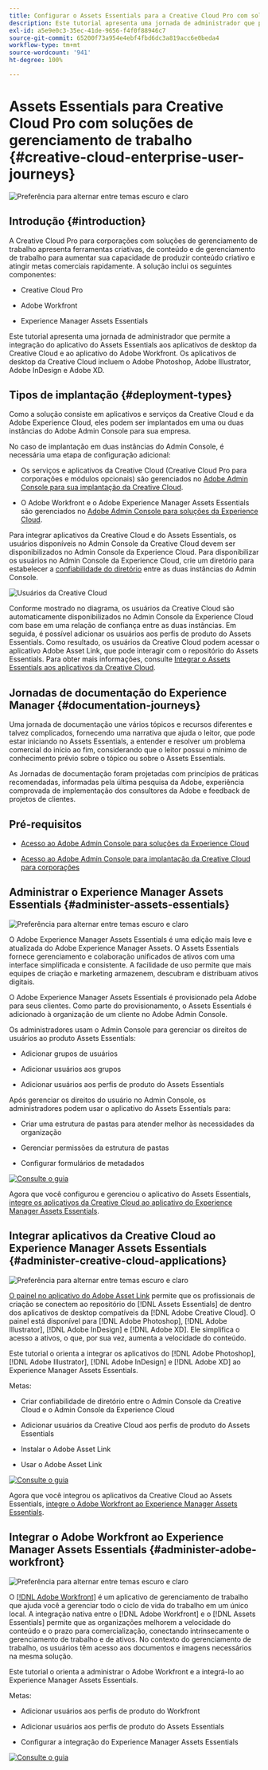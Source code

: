 ```yaml
---
title: Configurar o Assets Essentials para a Creative Cloud Pro com soluções de gerenciamento de trabalho
description: Este tutorial apresenta uma jornada de administrador que permite a integração do aplicativo do Assets Essentials aos aplicativos de desktop da Creative Cloud e ao aplicativo do Adobe Workfront. Os aplicativos de desktop da Creative Cloud incluem o Adobe Photoshop, Adobe Illustrator, Adobe InDesign e Adobe XD.
exl-id: a5e9e0c3-35ec-41de-9656-f4f0f88946c7
source-git-commit: 65200f73a954e4ebf4fbd6dc3a819acc6e0beda4
workflow-type: tm+mt
source-wordcount: '941'
ht-degree: 100%

---
```


# Assets Essentials para Creative Cloud Pro com soluções de gerenciamento de trabalho {#creative-cloud-enterprise-user-journeys}

![Preferência para alternar entre temas escuro e claro](assets/cce-next-banner-landing-page.png)

## Introdução {#introduction}

A Creative Cloud Pro para corporações com soluções de gerenciamento de trabalho apresenta ferramentas criativas, de conteúdo e de gerenciamento de trabalho para aumentar sua capacidade de produzir conteúdo criativo e atingir metas comerciais rapidamente. A solução inclui os seguintes componentes:

* Creative Cloud Pro

* Adobe Workfront

* Experience Manager Assets Essentials

Este tutorial apresenta uma jornada de administrador que permite a integração do aplicativo do Assets Essentials aos aplicativos de desktop da Creative Cloud e ao aplicativo do Adobe Workfront. Os aplicativos de desktop da Creative Cloud incluem o Adobe Photoshop, Adobe Illustrator, Adobe InDesign e Adobe XD.

## Tipos de implantação {#deployment-types}

Como a solução consiste em aplicativos e serviços da Creative Cloud e da Adobe Experience Cloud, eles podem ser implantados em uma ou duas instâncias do Adobe Admin Console para sua empresa.

No caso de implantação em duas instâncias do Admin Console, é necessária uma etapa de configuração adicional:

* Os serviços e aplicativos da Creative Cloud (Creative Cloud Pro para corporações e módulos opcionais) são gerenciados no [Adobe Admin Console para sua implantação da Creative Cloud](https://helpx.adobe.com/br/enterprise/admin-guide.html).

* O Adobe Workfront e o Adobe Experience Manager Assets Essentials são gerenciados no [Adobe Admin Console para soluções da Experience Cloud](https://experienceleague.adobe.com/docs/core-services/interface/administration/admin-getting-started.html?lang=pt-BR).

Para integrar aplicativos da Creative Cloud e do Assets Essentials, os usuários disponíveis no Admin Console da Creative Cloud devem ser disponibilizados no Admin Console da Experience Cloud. Para disponibilizar os usuários no Admin Console da Experience Cloud, crie um diretório para estabelecer a [confiabilidade do diretório](https://helpx.adobe.com/br/enterprise/using/set-up-identity.html#directory-trusting) entre as duas instâncias do Admin Console.

![Usuários da Creative Cloud](assets/creative-cloud-users.svg)

Conforme mostrado no diagrama, os usuários da Creative Cloud são automaticamente disponibilizados no Admin Console da Experience Cloud com base em uma relação de confiança entre as duas instâncias. Em seguida, é possível adicionar os usuários aos perfis de produto do Assets Essentials. Como resultado, os usuários da Creative Cloud podem acessar o aplicativo Adobe Asset Link, que pode interagir com o repositório do Assets Essentials. Para obter mais informações, consulte [Integrar o Assets Essentials aos aplicativos da Creative Cloud](integrate-with-creative-cloud.md).

## Jornadas de documentação do Experience Manager {#documentation-journeys}

Uma jornada de documentação une vários tópicos e recursos diferentes e talvez complicados, fornecendo uma narrativa que ajuda o leitor, que pode estar iniciando no Assets Essentials, a entender e resolver um problema comercial do início ao fim, considerando que o leitor possui o mínimo de conhecimento prévio sobre o tópico ou sobre o Assets Essentials.

As Jornadas de documentação foram projetadas com princípios de práticas recomendadas, informadas pela última pesquisa da Adobe, experiência comprovada de implementação dos consultores da Adobe e feedback de projetos de clientes.

## Pré-requisitos

* [Acesso ao Adobe Admin Console para soluções da Experience Cloud](https://experienceleague.adobe.com/docs/core-services/interface/administration/admin-getting-started.html?lang=pt-BR)

* [Acesso ao Adobe Admin Console para implantação da Creative Cloud para corporações](https://helpx.adobe.com/br/enterprise/admin-guide.html)

## Administrar o Experience Manager Assets Essentials {#administer-assets-essentials}

![Preferência para alternar entre temas escuro e claro](assets/cce-assets.png)

O Adobe Experience Manager Assets Essentials é uma edição mais leve e atualizada do Adobe Experience Manager Assets. O Assets Essentials fornece gerenciamento e colaboração unificados de ativos com uma interface simplificada e consistente. A facilidade de uso permite que mais equipes de criação e marketing armazenem, descubram e distribuam ativos digitais.

O Adobe Experience Manager Assets Essentials é provisionado pela Adobe para seus clientes. Como parte do provisionamento, o Assets Essentials é adicionado à organização de um cliente no Adobe Admin Console.

Os administradores usam o Admin Console para gerenciar os direitos de usuários ao produto Assets Essentials:

* Adicionar grupos de usuários

* Adicionar usuários aos grupos

* Adicionar usuários aos perfis de produto do Assets Essentials

Após gerenciar os direitos do usuário no Admin Console, os administradores podem usar o aplicativo do Assets Essentials para:

* Criar uma estrutura de pastas para atender melhor às necessidades da organização

* Gerenciar permissões da estrutura de pastas

* Configurar formulários de metadados

[![Consulte o guia](https://helpx.adobe.com/content/dam/help/en/marketing-cloud/how-to/digital-foundation/_jcr_content/main-pars/image_1250343773/see-the-guide-sm.png)](deploy-administer.md)

Agora que você configurou e gerenciou o aplicativo do Assets Essentials, [integre os aplicativos da Creative Cloud ao aplicativo do Experience Manager Assets Essentials](integrate-with-creative-cloud.md).

## Integrar aplicativos da Creative Cloud ao Experience Manager Assets Essentials {#administer-creative-cloud-applications}

![Preferência para alternar entre temas escuro e claro](assets/cce-creative-cloud.png)

[O painel no aplicativo do Adobe Asset Link](https://www.adobe.com/br/creativecloud/business/enterprise/adobe-asset-link.html) permite que os profissionais de criação se conectem ao repositório do [!DNL Assets Essentials] de dentro dos aplicativos de desktop compatíveis da [!DNL Adobe Creative Cloud]. O painel está disponível para [!DNL Adobe Photoshop], [!DNL Adobe Illustrator], [!DNL Adobe InDesign] e [!DNL Adobe XD]. Ele simplifica o acesso a ativos, o que, por sua vez, aumenta a velocidade do conteúdo.

Este tutorial o orienta a integrar os aplicativos do [!DNL Adobe Photoshop], [!DNL Adobe Illustrator], [!DNL Adobe InDesign] e [!DNL Adobe XD] ao Experience Manager Assets Essentials.

Metas:

* Criar confiabilidade de diretório entre o Admin Console da Creative Cloud e o Admin Console da Experience Cloud

* Adicionar usuários da Creative Cloud aos perfis de produto do Assets Essentials

* Instalar o Adobe Asset Link

* Usar o Adobe Asset Link

[![Consulte o guia](https://helpx.adobe.com/content/dam/help/en/marketing-cloud/how-to/digital-foundation/_jcr_content/main-pars/image_1250343773/see-the-guide-sm.png)](integrate-with-creative-cloud.md)

Agora que você integrou os aplicativos da Creative Cloud ao Assets Essentials, [integre o Adobe Workfront ao Experience Manager Assets Essentials](integrate-with-workfront.md).

## Integrar o Adobe Workfront ao Experience Manager Assets Essentials {#administer-adobe-workfront}

![Preferência para alternar entre temas escuro e claro](assets/cce-workfront.png)

O [[!DNL Adobe Workfront]](https://www.workfront.com/) é um aplicativo de gerenciamento de trabalho que ajuda você a gerenciar todo o ciclo de vida do trabalho em um único local. A integração nativa entre o [!DNL Adobe Workfront] e o [!DNL Assets Essentials] permite que as organizações melhorem a velocidade do conteúdo e o prazo para comercialização, conectando intrinsecamente o gerenciamento de trabalho e de ativos. No contexto do gerenciamento de trabalho, os usuários têm acesso aos documentos e imagens necessários na mesma solução.

Este tutorial o orienta a administrar o Adobe Workfront e a integrá-lo ao Experience Manager Assets Essentials.

Metas:

* Adicionar usuários aos perfis de produto do Workfront

* Adicionar usuários aos perfis de produto do Assets Essentials

* Configurar a integração do Experience Manager Assets Essentials

[![Consulte o guia](https://helpx.adobe.com/content/dam/help/en/marketing-cloud/how-to/digital-foundation/_jcr_content/main-pars/image_1250343773/see-the-guide-sm.png)](integrate-with-workfront.md)
